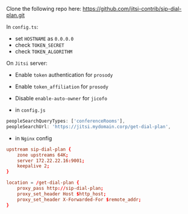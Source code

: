 Clone the following repo here:
https://github.com/jitsi-contrib/sip-dial-plan.git

In `config.ts`:

- set `HOSTNAME` as `0.0.0.0`
- check `TOKEN_SECRET`
- check `TOKEN_ALGORITHM`

On `Jitsi` server:

- Enable `token` authentication for `prosody`
- Enable `token_affiliation` for `prosody`
- Disable `enable-auto-owner` for `jicofo`

- in `config.js`

```javascript
peopleSearchQueryTypes: ['conferenceRooms'],
peopleSearchUrl: 'https://jitsi.mydomain.corp/get-dial-plan',
```

- in `Nginx` config

```conf
upstream sip-dial-plan {
    zone upstreams 64K;
    server 172.22.22.16:9001;
    keepalive 2;
}
```

```conf
location = /get-dial-plan {
    proxy_pass http://sip-dial-plan;
    proxy_set_header Host $http_host;
    proxy_set_header X-Forwarded-For $remote_addr;
}
```
